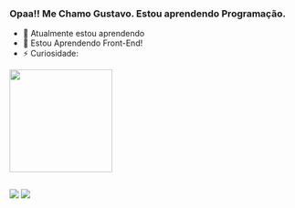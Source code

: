 ### Opaa!! Me Chamo Gustavo. Estou aprendendo Programação.
 
  
- 🌱 Atualmente estou aprendendo 
- 🤔 Estou Aprendendo Front-End!
- ⚡ Curiosidade: 


 <div>
  <a href="https://github.com/alvesoff">
  <img height="180em" src="https://github-readme-stats.vercel.app/api?username=alvesoff&show_icons=true&theme=prussian&include_all_commits=true&count_private=true"/>
</div>

  
  ##
 
<div> 
  <a href="https://instagram.com/_alvesoff" target="_blank"><img src="https://img.shields.io/badge/-Instagram-%23E4405F?style=for-the-badge&logo=instagram&logoColor=white" target="_blank"></a>
  <a href="https://www.linkedin.com/in/alvesoff" target="_blank"><img src="https://img.shields.io/badge/-LinkedIn-%230077B5?style=for-the-badge&logo=linkedin&logoColor=white" target="_blank"></a> 
 
</div>


